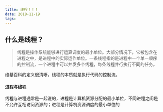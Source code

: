 ```yaml
---
title: 线程！！！
date: 2018-11-19
tags:
---
```


## 什么是线程？

> 线程是操作系统能够进行运算调度的最小单位。大部分情况下，它被包含在进程之中，是进程中的实际运作单位。一条线程指的是进程中一个单一顺序的控制流，一个进程中可以并发多个线程，每条线程并行执行不同的任务。

维基百科的定义很清晰，线程的本质就是执行代码的控制流。

#### 进程与线程

线程与进程通常是一起说的，进程是计算机资源分配的最小单位，不同进程之间是不允许互相访问资源的；进程是计算机资源调度的最小单位的

